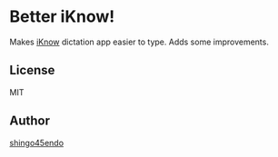 Better iKnow!
=============

Makes [iKnow](http://iknow.jp/)  dictation app easier to type. Adds some improvements.


License
-------

MIT


Author
------

[shingo45endo](https://github.com/shingo45endo)
